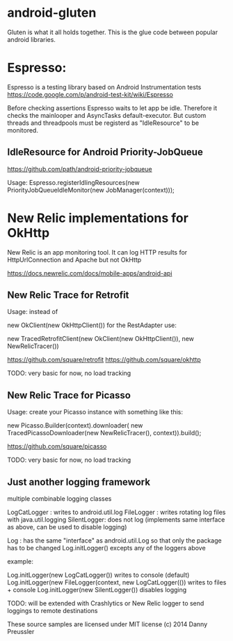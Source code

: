 android-gluten
==============

Gluten is what it all holds together.
This is the glue code between popular android libraries. 

Espresso:
=========
Espresso is a testing library based on Android Instrumentation tests
https://code.google.com/p/android-test-kit/wiki/Espresso

Before checking assertions Espresso waits to let app be idle. Therefore it checks the mainlooper and AsyncTasks default-executor. But custom threads and threadpools must be registerd as "IdleResource" to be monitored.

IdleResource for Android Priority-JobQueue
------------------------------------------------------------------
https://github.com/path/android-priority-jobqueue

Usage:
Espresso.registerIdlingResources(new PriorityJobQueueIdleMonitor(new JobManager(context)));



New Relic implementations for OkHttp
====================================
New Relic is an app monitoring tool. It can log HTTP results for HttpUrlConnection and Apache but not OkHttp

https://docs.newrelic.com/docs/mobile-apps/android-api

New Relic Trace for Retrofit
-------------------------------------------

Usage: 
instead of

new OkClient(new OkHttpClient()) 
for the RestAdapter use:

new TracedRetrofitClient(new OkClient(new OkHttpClient()), new NewRelicTracer())



https://github.com/square/retrofit
https://github.com/square/okhttp

TODO: very basic for now, no load tracking

New Relic Trace for Picasso
---------------------------

Usage: 
create your Picasso instance with something like this:

new Picasso.Builder(context).downloader(
	new TracedPicassoDownloader(new NewRelicTracer(), context)).build();



https://github.com/square/picasso

TODO: very basic for now, no load tracking


Just another logging framework
------------------------------
multiple combinable logging classes

LogCatLogger : writes to android.util.log
FileLogger : writes rotating log files with java.util.logging
SilentLogger: does not log (implements same interface as above, can be used to disable logging)

Log : has the same "interface" as android.util.Log so that only the package has to be changed
Log.initLogger() excepts any of the loggers above

example:

Log.initLogger(new LogCatLogger()) writes to console (default)
Log.initLogger(new FileLogger(context, new LogCatLogger(()) writes to files + console
Log.initLogger(new SilentLogger()) disables logging

TODO: will be extended with Crashlytics or New Relic logger to send loggings to remote destinations


These source samples are licensed under MIT license
(c) 2014 Danny Preussler
